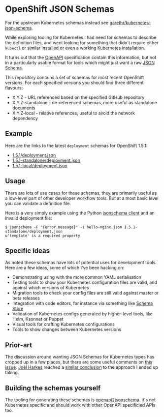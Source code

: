 # OpenShift JSON Schemas

For the upstream Kubernetes schemas instead see
[garethr/kubernetes-json-schema](https://github.com/garethr/kubernetes-json-schema).

While exploring tooling for Kubernetes I had need for schemas to
describe the definition files, and went looking for something that
didn't require either `kubectl` or similar installed or even a working
Kubernetes installation.

It turns out that the [OpenAPI](https://www.openapis.org/) specification
contain this information, but not in a particularly usable format for tools
which might just want a raw [JSON Schema](http://json-schema.org/).

This repository contains a set of schemas for most recent OpenShift
versions. For each specified versions you should find three
different flavours:

* X.Y.Z - URL referenced based on the specified GitHub repository
* X.Y.Z-standalone - de-referenced schemas, more useful as standalone documents
* X.Y.Z-local - relative references, useful to avoid the network dependency


## Example

Here are the links to the latest `deployment` schemas for OpenShift 1.5.1:

* [1.5.1/deployment.json](1.5.1/deployment.json)
* [1.5.1-standalone/deployment.json](1.5.1-standalone/deployment.json)
* [1.5.1-local/deployment.json](1.5.1-local/deployment.json)

## Usage

There are lots of use cases for these schemas, they are primarily useful as a
low-level part of other developer workflow tools. But at a most basic level you can
validate a definition file.

Here is a very simply example using the Python [jsonschema client](https://github.com/Julian/jsonschema) and an invalid deployment file:

```
$ jsonschema -F "{error.message}" -i hello-nginx.json 1.5.1-standalone/deployment.json
u'template' is a required property
```

## Specific ideas

As noted these schemas have lots of potential uses for development
tools. Here are a few ideas, some of which I've been hacking on:

* Demonstrating using with the more common YAML serialisation
* Testing tools to show your Kubernetes configuration files are valid,
  and against which versions of Kubernetes
* Migration tools to check your config files are still valid against
  master or beta releases
* Integration with code editors, for instance via something like [Schema
  Store](http://schemastore.org/json/)
* Validation of Kubernetes configs generated by higher-level tools, like
  Helm, Ksonnet or Puppet
* Visual tools for crafting Kubernetes configurations
* Tools to show changes between Kubernetes versions


## Prior-art

The discussion around wanting JSON Schemas for Kubernetes types has
cropped up in a few places, but there are some useful comments on [this
issue](https://github.com/kubernetes/kubernetes/issues/14987).
[Joël Harkes](https://github.com/joelharkes) reached a [similar
conclusion](https://github.com/jbeda/kubernetes-detached/tree/master/api/doc)
to the approach I ended up taking.


## Building the schemas yourself

The tooling for generating these schemas is [openapi2jsonschema](https://github.com/garethr/openapi2jsonschema). 
It's not Kubernetes specific and should work with other OpenAPI specificied
APIs too. 
